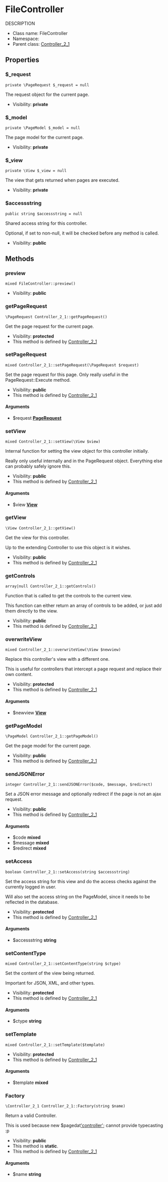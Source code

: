 FileController
===============

DESCRIPTION




* Class name: FileController
* Namespace: 
* Parent class: [Controller_2_1](controller_2_1.md)





Properties
----------


### $_request

    private \PageRequest $_request = null

The request object for the current page.



* Visibility: **private**


### $_model

    private \PageModel $_model = null

The page model for the current page.



* Visibility: **private**


### $_view

    private \View $_view = null

The view that gets returned when pages are executed.



* Visibility: **private**


### $accessstring

    public string $accessstring = null

Shared access string for this controller.

Optional, if set to non-null, it will be checked before any method is called.

* Visibility: **public**


Methods
-------


### preview

    mixed FileController::preview()





* Visibility: **public**




### getPageRequest

    \PageRequest Controller_2_1::getPageRequest()

Get the page request for the current page.



* Visibility: **protected**
* This method is defined by [Controller_2_1](controller_2_1.md)




### setPageRequest

    mixed Controller_2_1::setPageRequest(\PageRequest $request)

Set the page request for this page.  Only really useful in the PageRequest::Execute method.



* Visibility: **public**
* This method is defined by [Controller_2_1](controller_2_1.md)


#### Arguments
* $request **[PageRequest](pagerequest.md)**



### setView

    mixed Controller_2_1::setView(\View $view)

Internal function for setting the view object for this controller initially.

Really only useful internally and in the PageRequest object.  Everything else can probably safely ignore this.

* Visibility: **public**
* This method is defined by [Controller_2_1](controller_2_1.md)


#### Arguments
* $view **[View](view.md)**



### getView

    \View Controller_2_1::getView()

Get the view for this controller.

Up to the extending Controller to use this object is it wishes.

* Visibility: **public**
* This method is defined by [Controller_2_1](controller_2_1.md)




### getControls

    array|null Controller_2_1::getControls()

Function that is called to get the controls to the current view.

This function can either return an array of controls to be added, or just add them directly to the view.

* Visibility: **public**
* This method is defined by [Controller_2_1](controller_2_1.md)




### overwriteView

    mixed Controller_2_1::overwriteView(\View $newview)

Replace this controller's view with a different one.

This is useful for controllers that intercept a page request and replace their own content.

* Visibility: **protected**
* This method is defined by [Controller_2_1](controller_2_1.md)


#### Arguments
* $newview **[View](view.md)**



### getPageModel

    \PageModel Controller_2_1::getPageModel()

Get the page model for the current page.



* Visibility: **public**
* This method is defined by [Controller_2_1](controller_2_1.md)




### sendJSONError

    integer Controller_2_1::sendJSONError($code, $message, $redirect)

Set a JSON error message and optionally redirect if the page is not an ajax request.



* Visibility: **public**
* This method is defined by [Controller_2_1](controller_2_1.md)


#### Arguments
* $code **mixed**
* $message **mixed**
* $redirect **mixed**



### setAccess

    boolean Controller_2_1::setAccess(string $accessstring)

Set the access string for this view and do the access checks against the
currently logged in user.

Will also set the access string on the PageModel, since it needs to be reflected in the database.

* Visibility: **protected**
* This method is defined by [Controller_2_1](controller_2_1.md)


#### Arguments
* $accessstring **string**



### setContentType

    mixed Controller_2_1::setContentType(string $ctype)

Set the content of the view being returned.

Important for JSON, XML, and other types.

* Visibility: **protected**
* This method is defined by [Controller_2_1](controller_2_1.md)


#### Arguments
* $ctype **string**



### setTemplate

    mixed Controller_2_1::setTemplate($template)





* Visibility: **protected**
* This method is defined by [Controller_2_1](controller_2_1.md)


#### Arguments
* $template **mixed**



### Factory

    \Controller_2_1 Controller_2_1::Factory(string $name)

Return a valid Controller.

This is used because new $pagedat['controller'](); cannot provide typecasting :p

* Visibility: **public**
* This method is **static**.
* This method is defined by [Controller_2_1](controller_2_1.md)


#### Arguments
* $name **string**


